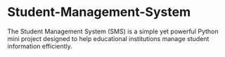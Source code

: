 # Student-Management-System
The Student Management System (SMS) is a simple yet powerful Python mini project designed to help educational institutions manage student information efficiently. 
